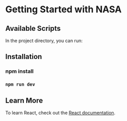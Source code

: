 # Getting Started with NASA

## Available Scripts

In the project directory, you can run:

## Installation

### npm install

### `npm run dev`

## Learn More

To learn React, check out the [React documentation](https://reactjs.org/).
